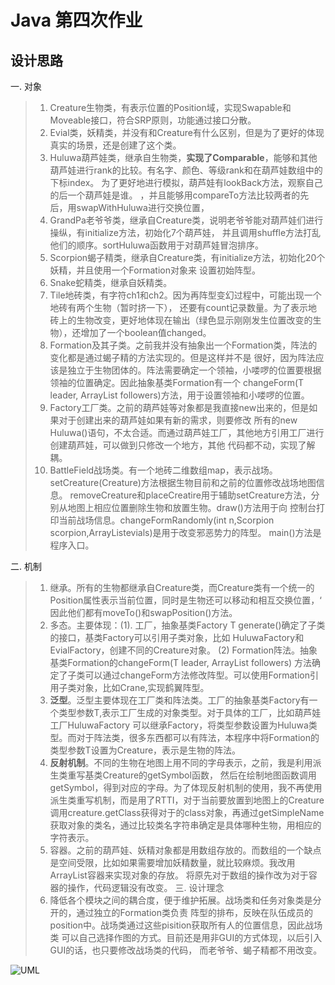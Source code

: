 # Java 第四次作业
## 设计思路
一. 对象
>1. Creature生物类，有表示位置的Position域，实现Swapable和Moveable接口，符合SRP原则，功能通过接口分散。
>3. Evial类，妖精类，并没有和Creature有什么区别，但是为了更好的体现真实的场景，还是创建了这个类。
>2. Huluwa葫芦娃类，继承自生物类，**实现了Comparable<Huluwa>**，能够和其他葫芦娃进行rank的比较。有名字、颜色、等级rank和在葫芦娃数组中的下标index。
>为了更好地进行模拟，葫芦娃有lookBack方法，观察自己的后一个葫芦娃是谁。
>，并且能够用compareTo方法比较两者的先后，用swapWithHuluwa进行交换位置，
>3. GrandPa老爷爷类，继承自Creature类，说明老爷爷能对葫芦娃们进行操纵，有initialize方法，初始化7个葫芦娃，
>并且调用shuffle方法打乱他们的顺序。sortHuluwa函数用于对葫芦娃冒泡排序。
>5. Scorpion蝎子精类，继承自Creature类，有initialize方法，初始化20个妖精，并且使用一个Formation对象来
>设置初始阵型。
>6. Snake蛇精类，继承自妖精类。
>9. Tile地砖类，有字符ch1和ch2。因为再阵型变幻过程中，可能出现一个地砖有两个生物（暂时挤一下），
>还要有count记录数量。为了表示地砖上的生物改变，更好地体现在输出（绿色显示刚刚发生位置改变的生物），还增加了一个boolean值changed。
>10. Formation及其子类。之前我并没有抽象出一个Formation类，阵法的变化都是通过蝎子精的方法实现的。但是这样并不是
>很好，因为阵法应该是独立于生物团体的。阵法需要确定一个领袖，小喽啰的位置要根据领袖的位置确定。因此抽象基类Formation有一个
>changeForm(T leader, ArrayList<T> followers)方法，用于设置领袖和小喽啰的位置。
>11. Factory工厂类。之前的葫芦娃等对象都是我直接new出来的，但是如果对于创建出来的葫芦娃如果有新的需求，则要修改
>所有的new Huluwa()语句，不太合适。而通过葫芦娃工厂，其他地方引用工厂进行创建葫芦娃，可以做到只修改一个地方，其他
>代码都不动，实现了解耦。
>10. BattleField战场类。有一个地砖二维数组map，表示战场。setCreature(Creature)方法根据生物目前和之前的位置修改战场地图信息。
>removeCreature和placeCreatire用于辅助setCreature方法，分别从地图上相应位置删除生物和放置生物。draw()方法用于向
>控制台打印当前战场信息。changeFormRandomly(int n,Scorpion scorpion,ArrayList<Creature>evials)是用于改变邪恶势力的阵型。
>main()方法是程序入口。

二. 机制
> 1. 继承。所有的生物都继承自Creature类，而Creature类有一个统一的Position属性表示当前位置，同时是生物还可以移动和相互交换位置，‘
>因此他们都有moveTo()和swapPosition()方法。
> 2. 多态。主要体现：(1). 工厂，抽象基类Factory T generate()确定了子类的接口，基类Factory可以引用子类对象，比如
>HuluwaFactory和EvialFactory，创建不同的Creature对象。 (2) Formation阵法。抽象基类Formation的changeForm(T leader, ArrayList<T> followers)
>方法确定了子类可以通过changeForm方法修改阵型。可以使用Formation引用子类对象，比如Crane,实现鹤翼阵型。
> 3. **泛型**。泛型主要体现在工厂类和阵法类。工厂的抽象基类Factory有一个类型参数T,表示工厂生成的对象类型。对于具体的工厂，比如葫芦娃工厂HuluwaFactory
>可以继承Factory<Huluwa>，将类型参数设置为Huluwa类型。而对于阵法类，很多东西都可以有阵法，本程序中将Formation的类型参数T设置为Creature，表示是生物的阵法。
>4. **反射机制**。不同的生物在地图上用不同的字母表示，之前，我是利用派生类重写基类Creature的getSymbol函数，
>然后在绘制地图函数调用getSymbol，得到对应的字母。为了体现反射机制的使用，我不再使用派生类重写机制，而是用了RTTI，对于当前要放置到地图上的Creature
>调用creature.getClass获得对于的class对象，再通过getSimpleName获取对象的类名，通过比较类名字符串确定是具体哪种生物，用相应的字符表示。
> 5. 容器。之前的葫芦娃、妖精对象都是用数组存放的。而数组的一个缺点是空间受限，比如如果需要增加妖精数量，就比较麻烦。我改用ArrayList容器来实现对象的存放。
>将原先对于数组的操作改为对于容器的操作，代码逻辑没有改变。
三. 设计理念
> 1. 降低各个模块之间的耦合度，便于维护拓展。战场类和任务对象类是分开的，通过独立的Formation类负责
>阵型的排布，反映在队伍成员的position中。战场类通过这些pisition获取所有人的位置信息，因此战场类
>可以自己选择作图的方式。目前还是用非GUI的方式体现，以后引入GUI的话，也只要修改战场类的代码，
>而老爷爷、蝎子精都不用改变。

![UML](https://github.com/mqchenliang/java-2019-homeworks/blob/master/3-OOPAdvanced/%E9%99%88%E5%96%84%E6%A2%81-171860525/Uml.png)
